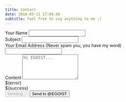 ```yaml
---
title: Contact
date: 2016-03-11 17:04:49
subtitle: feel free to say anything to me ;)
---
```

<div id="contact-form" class="form">
  <div class="form-group">
    <label>Your Name</label>
    <input class="form-control" v-model="message.name"/>
  </div>
  <div class="form-group">
    <label>Subject</label>
    <input class="form-control" v-model="message.subject"/>
  </div>
  <div class="form-group">
    <label>Your Email Address (Never spam you, you have my word)</label>
    <input class="form-control" v-model="message.email"/>
  </div>
  <div class="form-group">
    <label>Content</label>
    <textarea class="form-control" rows="5" placeholder="Hi EGOIST..." v-model="message.text"></textarea>
  </div>
  <div class="error" v-cloak v-if="error">${error}</div>
  <div class="success" v-cloak v-if="success">${success}</div>
  <button @click="submit" class="btn" v-if="sending" disabled v-cloak>
    Sending...
  </button>
  <button @click="submit" class="btn" v-else>
    Send to @EGOIST
  </button>
</div>
<script src="https://cdnjs.cloudflare.com/ajax/libs/vue/1.0.10/vue.js"></script>
<script src="https://cdnjs.cloudflare.com/ajax/libs/axios/0.9.1/axios.min.js"></script>
<script src="/js/contact.js"></script>
